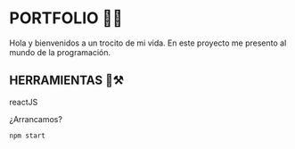 # PORTFOLIO 👩‍💻
Hola y bienvenidos a un trocito de mi vida.
En este proyecto me presento al mundo de la programación.

## HERRAMIENTAS 🧰⚒️
reactJS

¿Arrancamos?

``
npm start
``
